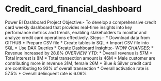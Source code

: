 # Credit_card_financial_dashboard
Power BI Dashboard
Project Objective:- To develop a comprehensive credit card weekly dashboard that provides real-time insights into key performance metrics and trends, enabling stakeholders to monitor and analyze credit card operations effectively.
Steps:- * Download data from GITHUB
        * Prepare CSV file
        * Create tables in SQL
        * Import CSV file into SQL
        * Use DAX Queries
        * Create Dashboard
Insights:- *WOW CHANGES*:
          * Revenue increased by 28.8%
          *OVERVIEW YTD*:
          * Overall revenue is 57M
          * Total interest is 8M
          * Total transection amount is 46M
          * Male customer are contributing more in revenue 31M, female 26M
          * Blue & Silver credit card are contributing to 93% of overall transection 
          * Overall activation rate is 57.5%
          * Overall delinquent rate is 6.06%
